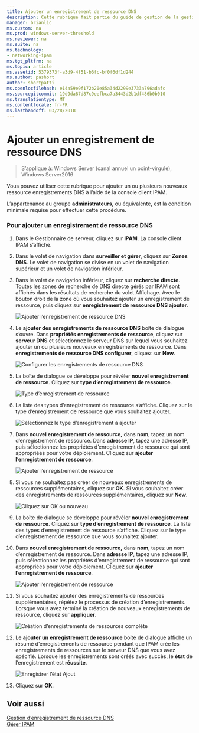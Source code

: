 ```yaml
---
title: Ajouter un enregistrement de ressource DNS
description: Cette rubrique fait partie du guide de gestion de la gestion des adresses IP (IPAM) dans Windows Server2016.
manager: brianlic
ms.custom: na
ms.prod: windows-server-threshold
ms.reviewer: na
ms.suite: na
ms.technology:
- networking-ipam
ms.tgt_pltfrm: na
ms.topic: article
ms.assetid: 5379373f-a3d9-4f51-b6fc-bf0f6df1d244
ms.author: pashort
author: shortpatti
ms.openlocfilehash: e14a59e9f172b20e85a34d2299e3733a796adafc
ms.sourcegitcommit: 19d9da87d87c9eefbca7a3443d2b1df486b0b010
ms.translationtype: MT
ms.contentlocale: fr-FR
ms.lasthandoff: 03/28/2018
---
```

# <a name="add-a-dns-resource-record"></a>Ajouter un enregistrement de ressource DNS

>S’applique à: Windows Server (canal annuel un point-virgule), Windows Server2016

Vous pouvez utiliser cette rubrique pour ajouter un ou plusieurs nouveaux ressource enregistrements DNS à l’aide de la console client IPAM.  
  
L’appartenance au groupe **administrateurs**, ou équivalente, est la condition minimale requise pour effectuer cette procédure.  
  
### <a name="to-add-a-dns-resource-record"></a>Pour ajouter un enregistrement de ressource DNS  
  
1.  Dans le Gestionnaire de serveur, cliquez sur **IPAM**. La console client IPAM s’affiche.  
  
2.  Dans le volet de navigation dans **surveiller et gérer**, cliquez sur **Zones DNS**.  Le volet de navigation se divise en un volet de navigation supérieur et un volet de navigation inférieur.  
  
3.  Dans le volet de navigation inférieur, cliquez sur **recherche directe**. Toutes les zones de recherche de DNS directe gérés par IPAM sont affichés dans les résultats de recherche du volet Affichage. Avec le bouton droit de la zone où vous souhaitez ajouter un enregistrement de ressource, puis cliquez sur **enregistrement de ressource DNS ajouter**.  
  
    ![Ajouter l’enregistrement de ressource DNS](../../media/Add-a-DNS-Resource-Record/ipam_DNSrr_01.jpg)
  
4.  Le **ajouter des enregistrements de ressource DNS** boîte de dialogue s’ouvre. Dans **propriétés enregistrements de ressource**, cliquez sur **serveur DNS** et sélectionnez le serveur DNS sur lequel vous souhaitez ajouter un ou plusieurs nouveaux enregistrements de ressource. Dans **enregistrements de ressource DNS configurer**, cliquez sur **New**.  
  
    ![Configurer les enregistrements de ressource DNS](../../media/Add-a-DNS-Resource-Record/ipam_DNSrr_02.jpg)  
  
5.  La boîte de dialogue se développe pour révéler **nouvel enregistrement de ressource**. Cliquez sur **type d’enregistrement de ressource**.  
  
    ![Type d’enregistrement de ressource](../../media/Add-a-DNS-Resource-Record/ipam_DNSrr_03.jpg)  
  
6.  La liste des types d’enregistrement de ressource s’affiche. Cliquez sur le type d’enregistrement de ressource que vous souhaitez ajouter.  
  
    ![Sélectionnez le type d’enregistrement à ajouter](../../media/Add-a-DNS-Resource-Record/ipam_DNSrr_04.jpg)  
  
7.  Dans **nouvel enregistrement de ressource,** dans **nom**, tapez un nom d’enregistrement de ressource. Dans **adresse IP**, tapez une adresse IP, puis sélectionnez les propriétés d’enregistrement de ressource qui sont appropriées pour votre déploiement. Cliquez sur **ajouter l’enregistrement de ressource**.  
  
    ![Ajouter l’enregistrement de ressource](../../media/Add-a-DNS-Resource-Record/ipam_DNSrr_06.jpg)  
  
8.  Si vous ne souhaitez pas créer de nouveaux enregistrements de ressources supplémentaires, cliquez sur **OK**. Si vous souhaitez créer des enregistrements de ressources supplémentaires, cliquez sur **New**.  
  
    ![Cliquez sur OK ou nouveau](../../media/Add-a-DNS-Resource-Record/ipam_DNSrr_r2_01.jpg)
  
9. La boîte de dialogue se développe pour révéler **nouvel enregistrement de ressource**. Cliquez sur **type d’enregistrement de ressource**. La liste des types d’enregistrement de ressource s’affiche. Cliquez sur le type d’enregistrement de ressource que vous souhaitez ajouter.  
  
10. Dans **nouvel enregistrement de ressource,** dans **nom**, tapez un nom d’enregistrement de ressource. Dans **adresse IP**, tapez une adresse IP, puis sélectionnez les propriétés d’enregistrement de ressource qui sont appropriées pour votre déploiement. Cliquez sur **ajouter l’enregistrement de ressource**.  
  
    ![Ajouter l’enregistrement de ressource](../../media/Add-a-DNS-Resource-Record/ipam_DNSrr_r2_02.jpg)  
  
11. Si vous souhaitez ajouter des enregistrements de ressources supplémentaires, répétez le processus de création d’enregistrements. Lorsque vous avez terminé la création de nouveaux enregistrements de ressource, cliquez sur **appliquer**.  
  
    ![Création d’enregistrements de ressources complète](../../media/Add-a-DNS-Resource-Record/ipam_DNSrr_r2_03.jpg)  
  
12. Le **ajouter un enregistrement de ressource** boîte de dialogue affiche un résumé d’enregistrements de ressource pendant que IPAM crée les enregistrements de ressources sur le serveur DNS que vous avez spécifié. Lorsque les enregistrements sont créés avec succès, le **état** de l’enregistrement est **réussite**.  
  
    ![Enregistrer l’état Ajout](../../media/Add-a-DNS-Resource-Record/ipam_DNSrr_r2_04.jpg)  
  
13. Cliquez sur **OK**.  
  
## <a name="see-also"></a>Voir aussi  
[Gestion d’enregistrement de ressource DNS](DNS-Resource-Record-Management.md)  
[Gérer IPAM](Manage-IPAM.md)  
  


